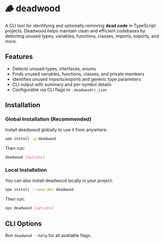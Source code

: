 # 🪵 deadwood

A CLI tool for identifying and optionally removing **dead code** in TypeScript projects. Deadwood helps maintain clean and efficient codebases by detecting unused types, variables, functions, classes, imports, exports, and more.

## Features

- Detects unused types, interfaces, enums
- Finds unused variables, functions, classes, and private members
- Identifies unused imports/exports and generic type parameters
- CLI output with summary and per-symbol details
- Configurable via CLI flags or `.deadwoodrc.json`

## Installation

### Global Installation (Recommended)

Install deadwood globally to use it from anywhere:

```bash
npm install -g deadwood
```

Then run:

```bash
deadwood [options]
```

### Local Installation

You can also install deadwood locally in your project:

```bash
npm install --save-dev deadwood
```

Then run:

```bash
npx deadwood [options]
```

## CLI Options

Run `deadwood --help` for all available flags.

